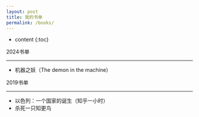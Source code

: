 ```yaml
---
layout: post
title: 我的书单
permalink: /books/
---
```


* content
{:toc}

2024书单

-----------------------------------------------------------------
* 机器之妖（The demon in the machine）

2019书单

-----------------------------------------------------------------

* 以色列：一个国家的诞生（知乎一小时）
* 杀死一只知更鸟
